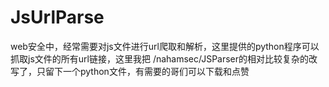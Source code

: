 # JsUrlParse
web安全中，经常需要对js文件进行url爬取和解析，这里提供的python程序可以抓取js文件的所有url链接，这里我把 /nahamsec/JSParser的相对比较复杂的改写了，只留下一个python文件，有需要的哥们可以下载和点赞
